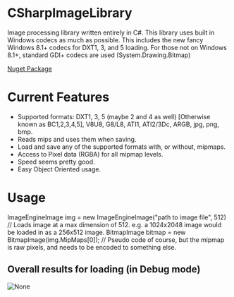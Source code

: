 # CSharpImageLibrary
Image processing library written entirely in C#.
This library uses built in Windows codecs as much as possible. This includes the new fancy Windows 8.1+ codecs for DXT1, 3, and 5 loading.
For those not on Windows 8.1+, standard GDI+ codecs are used (System.Drawing.Bitmap)


[Nuget Package](https://www.nuget.org/packages/CSharpImageLibrary/)

Current Features
====
- Supported formats: DXT1, 3, 5 (maybe 2 and 4 as well) [Otherwise known as BC1,2,3,4,5], V8U8, G8/L8, ATI1, ATI2/3Dc, ARGB, jpg, png, bmp.   
- Reads mips and uses them when saving.
- Load and save any of the supported formats with, or without, mipmaps.
- Access to Pixel data (RGBA) for all mipmap levels.
- Speed seems pretty good.
- Easy Object Oriented usage.

Usage
===
ImageEngineImage img = new ImageEngineImage("path to image file", 512)  // Loads image at a max dimension of 512. e.g. a 1024x2048 image would be loaded in as a 256x512 image.
BitmapImage bitmap = new BitmapImage(img.MipMaps[0]);   // Pseudo code of course, but the mipmap is raw pixels, and needs to be encoded to something else.


Overall results for loading (in Debug mode)
---
![None](http://s22.postimg.org/a35l8rz01/Capture.jpg "Overall results for loading (in debug mode)")

